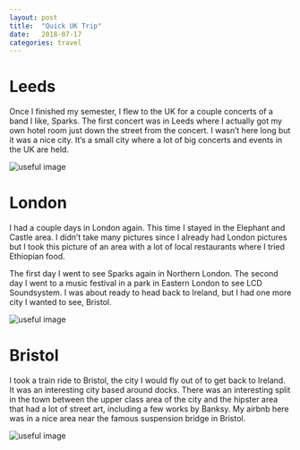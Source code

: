 ```yaml
---
layout: post
title:  "Quick UK Trip"
date:   2018-07-17
categories: travel
---
```


# Leeds

Once I finished my semester, I flew to the UK for a couple concerts of a band I like, Sparks. The first concert was in Leeds where I actually got my own hotel room just down the street from the concert. I wasn’t here long but it was a nice city. It’s a small city where a lot of big concerts and events in the UK are held.

![useful image]({{site.baseurl}}/assets/img/image.jpg)

# London

I had a couple days in London again. This time I stayed in the Elephant and Castle area. I didn’t take many pictures since I already had London pictures but I took this picture of an area with a lot of local restaurants where I tried Ethiopian food.

The first day I went to see Sparks again in Northern London. The second day I went to a music festival in a park in Eastern London to see LCD Soundsystem. I was about ready to head back to Ireland, but I had one more city I wanted to see, Bristol.

![useful image]({{site.baseurl}}/assets/img/image.jpg)

# Bristol

I took a train ride to Bristol, the city I would fly out of to get back to Ireland. It was an interesting city based around docks. There was an interesting split in the town between the upper class area of the city and the hipster area that had a lot of street art, including a few works by Banksy. My airbnb here was in a nice area near the famous suspension bridge in Bristol.

![useful image]({{site.baseurl}}/assets/img/image.jpg)